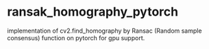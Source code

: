 # ransak_homography_pytorch
implementation of cv2.find_homography by Ransac (Random sample consensus) function on pytorch for gpu support. 
